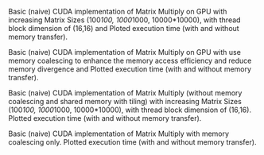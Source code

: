 Basic (naive) CUDA implementation of Matrix Multiply on GPU with increasing Matrix Sizes (100*100, 1000*1000, 10000*10000), with thread block dimension of (16,16) and Ploted execution time (with and without memory transfer).

Basic (naive) CUDA implementation of Matrix Multiply on GPU with  use memory coalescing to enhance the memory access efficiency and reduce memory divergence and Plotted execution time (with and without memory transfer). 

Basic (naive) CUDA implementation of Matrix Multiply (without memory coalescing and shared memory with tiling) with increasing Matrix Sizes (100*100, 1000*1000, 10000*10000), with thread block dimension of (16,16). Plotted execution time (with and without memory transfer).

Basic (naive) CUDA implementation of Matrix Multiply with memory coalescing only. Plotted execution time (with and without memory transfer).
